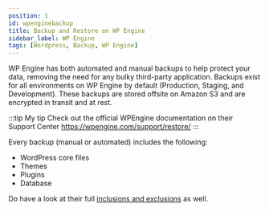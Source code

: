 ```yaml
---
position: 1
id: wpenginebackup
title: Backup and Restore on WP Engine
sidebar_label: WP Engine
tags: [Wordpress, Backup, WP Engine]
---
```


WP Engine has both automated and manual backups to help protect your data, removing the need for any bulky third-party application. Backups exist for all environments on WP Engine by default (Production, Staging, and Development). These backups are stored offsite on Amazon S3 and are encrypted in transit and at rest.

:::tip My tip
Check out the official WPEngine documentation on their Support Center
https://wpengine.com/support/restore/
:::

Every backup (manual or automated) includes the following:

- WordPress core files
- Themes
- Plugins
- Database

Do have a look at their full [inclusions and exclusions](https://wpengine.com/support/restore/#Backup_Inclusions_and_Exclusions) as well.
